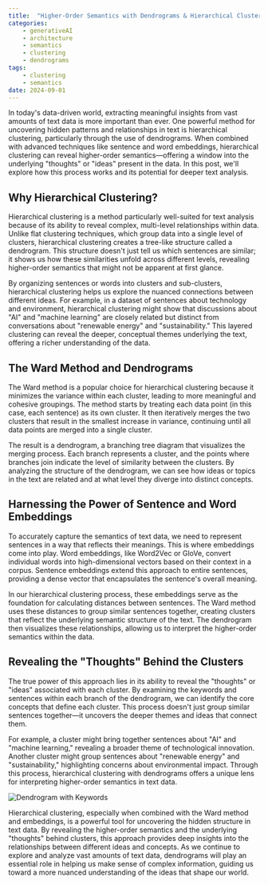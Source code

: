 ```yaml
---
title:  "Higher-Order Semantics with Dendrograms & Hierarchical Clustering"
categories: 
    - generativeAI
    - architecture
    - semantics
    - clustering
    - dendrograms
tags: 
    - clustering
    - semantics
date: 2024-09-01
---
```


In today's data-driven world, extracting meaningful insights from vast amounts of text data is more important than ever. One powerful method for uncovering hidden patterns and relationships in text is hierarchical clustering, particularly through the use of dendrograms. When combined with advanced techniques like sentence and word embeddings, hierarchical clustering can reveal higher-order semantics—offering a window into the underlying "thoughts" or "ideas" present in the data. In this post, we'll explore how this process works and its potential for deeper text analysis.

## Why Hierarchical Clustering?

Hierarchical clustering is a method particularly well-suited for text analysis because of its ability to reveal complex, multi-level relationships within data. Unlike flat clustering techniques, which group data into a single level of clusters, hierarchical clustering creates a tree-like structure called a dendrogram. This structure doesn't just tell us which sentences are similar; it shows us how these similarities unfold across different levels, revealing higher-order semantics that might not be apparent at first glance.

By organizing sentences or words into clusters and sub-clusters, hierarchical clustering helps us explore the nuanced connections between different ideas. For example, in a dataset of sentences about technology and environment, hierarchical clustering might show that discussions about "AI" and "machine learning" are closely related but distinct from conversations about "renewable energy" and "sustainability." This layered clustering can reveal the deeper, conceptual themes underlying the text, offering a richer understanding of the data.

## The Ward Method and Dendrograms

The Ward method is a popular choice for hierarchical clustering because it minimizes the variance within each cluster, leading to more meaningful and cohesive groupings. The method starts by treating each data point (in this case, each sentence) as its own cluster. It then iteratively merges the two clusters that result in the smallest increase in variance, continuing until all data points are merged into a single cluster.

The result is a dendrogram, a branching tree diagram that visualizes the merging process. Each branch represents a cluster, and the points where branches join indicate the level of similarity between the clusters. By analyzing the structure of the dendrogram, we can see how ideas or topics in the text are related and at what level they diverge into distinct concepts.

## Harnessing the Power of Sentence and Word Embeddings

To accurately capture the semantics of text data, we need to represent sentences in a way that reflects their meanings. This is where embeddings come into play. Word embeddings, like Word2Vec or GloVe, convert individual words into high-dimensional vectors based on their context in a corpus. Sentence embeddings extend this approach to entire sentences, providing a dense vector that encapsulates the sentence's overall meaning.

In our hierarchical clustering process, these embeddings serve as the foundation for calculating distances between sentences. The Ward method uses these distances to group similar sentences together, creating clusters that reflect the underlying semantic structure of the text. The dendrogram then visualizes these relationships, allowing us to interpret the higher-order semantics within the data.

## Revealing the "Thoughts" Behind the Clusters

The true power of this approach lies in its ability to reveal the "thoughts" or "ideas" associated with each cluster. By examining the keywords and sentences within each branch of the dendrogram, we can identify the core concepts that define each cluster. This process doesn't just group similar sentences together—it uncovers the deeper themes and ideas that connect them.

For example, a cluster might bring together sentences about "AI" and "machine learning," revealing a broader theme of technological innovation. Another cluster might group sentences about "renewable energy" and "sustainability," highlighting concerns about environmental impact. Through this process, hierarchical clustering with dendrograms offers a unique lens for interpreting higher-order semantics in text data.

![Dendrogram with Keywords](dendrogram_with_keywords.png)

Hierarchical clustering, especially when combined with the Ward method and embeddings, is a powerful tool for uncovering the hidden structure in text data. By revealing the higher-order semantics and the underlying "thoughts" behind clusters, this approach provides deep insights into the relationships between different ideas and concepts. As we continue to explore and analyze vast amounts of text data, dendrograms will play an essential role in helping us make sense of complex information, guiding us toward a more nuanced understanding of the ideas that shape our world.


